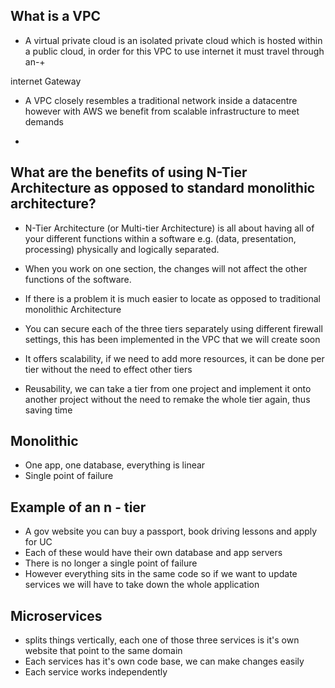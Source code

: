 
## What is a VPC

- A virtual private cloud is an isolated private cloud which is hosted within
a public cloud, in order for this VPC to use internet it must travel through an-+

internet Gateway

- A VPC closely resembles a traditional network inside a datacentre however with
AWS we benefit from scalable infrastructure to meet demands

-


## What are the benefits of using N-Tier Architecture as opposed to standard monolithic architecture?


- N-Tier Architecture (or Multi-tier Architecture) is all about having all of your different functions within a software
e.g. (data, presentation, processing) physically and logically separated.

- When you work on one section, the changes will not affect the other functions
of the software.

- If there is a problem it is much easier to locate as opposed to traditional
monolithic Architecture

- You can secure each of the three tiers separately using different firewall settings,
this has been implemented in the VPC that we will create soon

- It offers scalability, if we need to add more resources, it can be done per tier without
the need to effect other tiers

- Reusability, we can take a tier from one project and implement it onto another project without
the need to remake the whole tier again, thus saving time


## Monolithic

- One app, one database, everything is linear
- Single point of failure

## Example of an n - tier

- A gov website you can buy a passport, book driving lessons and apply for UC
- Each of these would have their own database and app servers
- There is no longer a single point of failure
- However everything sits in the same code so if we want to update services we will have to take down
the whole application


## Microservices

- splits things vertically, each one of those three services is it's own website that point
to the same domain
- Each services has it's own code base, we can make changes easily
- Each service works independently
